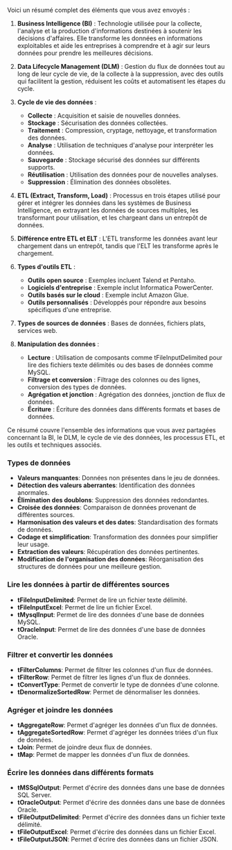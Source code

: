Voici un résumé complet des éléments que vous avez envoyés :

1. **Business Intelligence (BI)** : Technologie utilisée pour la collecte, l'analyse et la production d'informations destinées à soutenir les décisions d'affaires. Elle transforme les données en informations exploitables et aide les entreprises à comprendre et à agir sur leurs données pour prendre les meilleures décisions.

2. **Data Lifecycle Management (DLM)** : Gestion du flux de données tout au long de leur cycle de vie, de la collecte à la suppression, avec des outils qui facilitent la gestion, réduisent les coûts et automatisent les étapes du cycle.

3. **Cycle de vie des données** :
   - **Collecte** : Acquisition et saisie de nouvelles données.
   - **Stockage** : Sécurisation des données collectées.
   - **Traitement** : Compression, cryptage, nettoyage, et transformation des données.
   - **Analyse** : Utilisation de techniques d'analyse pour interpréter les données.
   - **Sauvegarde** : Stockage sécurisé des données sur différents supports.
   - **Réutilisation** : Utilisation des données pour de nouvelles analyses.
   - **Suppression** : Élimination des données obsolètes.

4. **ETL (Extract, Transform, Load)** : Processus en trois étapes utilisé pour gérer et intégrer les données dans les systèmes de Business Intelligence, en extrayant les données de sources multiples, les transformant pour utilisation, et les chargeant dans un entrepôt de données.

5. **Différence entre ETL et ELT** : L'ETL transforme les données avant leur chargement dans un entrepôt, tandis que l'ELT les transforme après le chargement.

6. **Types d'outils ETL** :
   - **Outils open source** : Exemples incluent Talend et Pentaho.
   - **Logiciels d'entreprise** : Exemple inclut Informatica PowerCenter.
   - **Outils basés sur le cloud** : Exemple inclut Amazon Glue.
   - **Outils personnalisés** : Développés pour répondre aux besoins spécifiques d'une entreprise.

7. **Types de sources de données** : Bases de données, fichiers plats, services web.

8. **Manipulation des données** :
   - **Lecture** : Utilisation de composants comme tFileInputDelimited pour lire des fichiers texte délimités ou des bases de données comme MySQL.
   - **Filtrage et conversion** : Filtrage des colonnes ou des lignes, conversion des types de données.
   - **Agrégation et jonction** : Agrégation des données, jonction de flux de données.
   - **Écriture** : Écriture des données dans différents formats et bases de données.

Ce résumé couvre l'ensemble des informations que vous avez partagées concernant la BI, le DLM, le cycle de vie des données, les processus ETL, et les outils et techniques associés.

### Types de données

- **Valeurs manquantes**: Données non présentes dans le jeu de données.
- **Détection des valeurs aberrantes**: Identification des données anormales.
- **Élimination des doublons**: Suppression des données redondantes.
- **Croisée des données**: Comparaison de données provenant de différentes sources.
- **Harmonisation des valeurs et des dates**: Standardisation des formats de données.
- **Codage et simplification**: Transformation des données pour simplifier leur usage.
- **Extraction des valeurs**: Récupération des données pertinentes.
- **Modification de l'organisation des données**: Réorganisation des structures de données pour une meilleure gestion.

### Lire les données à partir de différentes sources

- **tFileInputDelimited**: Permet de lire un fichier texte délimité.
- **tFileInputExcel**: Permet de lire un fichier Excel.
- **tMysqlInput**: Permet de lire des données d'une base de données MySQL.
- **tOracleInput**: Permet de lire des données d'une base de données Oracle.

### Filtrer et convertir les données

- **tFilterColumns**: Permet de filtrer les colonnes d'un flux de données.
- **tFilterRow**: Permet de filtrer les lignes d'un flux de données.
- **tConvertType**: Permet de convertir le type de données d'une colonne.
- **tDenormalizeSortedRow**: Permet de dénormaliser les données.

### Agréger et joindre les données

- **tAggregateRow**: Permet d'agréger les données d'un flux de données.
- **tAggregateSortedRow**: Permet d'agréger les données triées d'un flux de données.
- **tJoin**: Permet de joindre deux flux de données.
- **tMap**: Permet de mapper les données d'un flux de données.

### Écrire les données dans différents formats

- **tMSSqlOutput**: Permet d'écrire des données dans une base de données SQL Server.
- **tOracleOutput**: Permet d'écrire des données dans une base de données Oracle.
- **tFileOutputDelimited**: Permet d'écrire des données dans un fichier texte délimité.
- **tFileOutputExcel**: Permet d'écrire des données dans un fichier Excel.
- **tFileOutputJSON**: Permet d'écrire des données dans un fichier JSON.